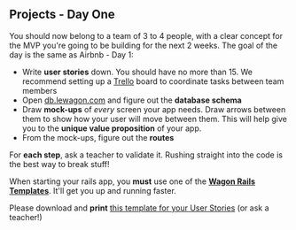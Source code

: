 ## Projects - Day One

You should now belong to a team of 3 to 4 people, with a clear concept for the MVP you're going
to be building for the next 2 weeks. The goal of the day is the same as Airbnb - Day 1:

- Write **user stories** down. You should have no more than 15. We recommend setting up a [Trello](http://trello.com) board to coordinate tasks between team members
- Open [db.lewagon.com](http://db.lewagon.com) and figure out the **database schema**
- Draw **mock-ups** of *every* screen your app needs. Draw arrows between them to show how your user will move between them. This will help give you to the **unique value proposition** of your app.
- From the mock-ups, figure out the **routes**

For **each step**, ask a teacher to validate it. Rushing straight into the code is the best way to break stuff!

When starting your rails app, you **must** use one of the [**Wagon Rails Templates**](https://github.com/lewagon/rails-templates/tree/frontend-new). It'll get you up and running faster.

Please download and **print** [this template for your User Stories](https://github.com/lewagon/fullstack-images/raw/master/rails/rails-user-stories.pdf) (or ask a teacher!)
